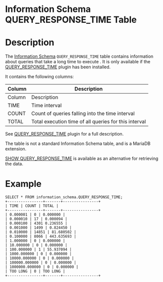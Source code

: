 # Information Schema QUERY_RESPONSE_TIME Table

#

# Description

The [Information Schema](/en/information_schema/) `QUERY_RESPONSE_TIME` table contains information about queries that take a long time to execute . It is only available if the [QUERY_RESPONSE_TIME](/en/query_response_time-plugin/) plugin has been installed.

It contains the following columns:

| Column | Description |
| --- | --- |
| Column | Description |
| TIME | Time interval |
| COUNT | Count of queries falling into the time interval |
| TOTAL | Total execution time of all queries for this interval |

See [QUERY_RESPONSE_TIME](/en/query_response_time-plugin/) plugin for a full description.

The table is not a standard Information Schema table, and is a MariaDB extension.

[SHOW QUERY_RESPONSE_TIME](../../../show/show-query_response_time.md) is available as an alternative for retrieving the data.

#

# Example

```
SELECT * FROM information_schema.QUERY_RESPONSE_TIME;
+----------------+-------+----------------+
| TIME | COUNT | TOTAL |
+----------------+-------+----------------+
| 0.000001 | 0 | 0.000000 |
| 0.000010 | 17 | 0.000094 |
| 0.000100 | 4301 0.236555 |
| 0.001000 | 1499 | 0.824450 |
| 0.010000 | 14851 | 81.680502 |
| 0.100000 | 8066 | 443.635693 |
| 1.000000 | 0 | 0.000000 |
| 10.000000 | 0 | 0.000000 |
| 100.000000 | 1 | 55.937094 |
| 1000.000000 | 0 | 0.000000 |
| 10000.000000 | 0 | 0.000000 |
| 100000.000000 | 0 | 0.000000 |
| 1000000.000000 | 0 | 0.000000 |
| TOO LONG | 0 | TOO LONG |
+----------------+-------+----------------+
```
